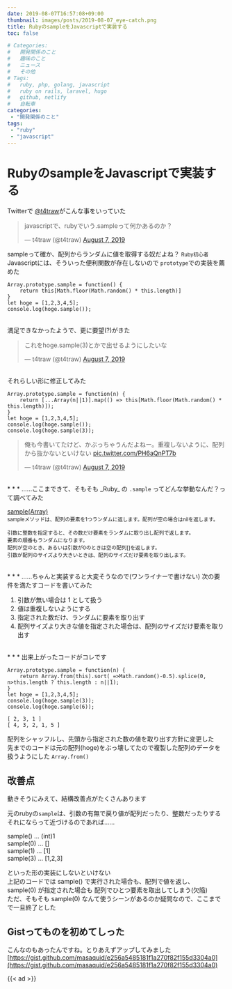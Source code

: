 ```yaml
---
date: 2019-08-07T16:57:08+09:00
thumbnail: images/posts/2019-08-07_eye-catch.png
title: RubyのsampleをJavascriptで実装する
toc: false

# Categories:
#   開発関係のこと
#   趣味のこと
#   ニュース
#   その他
# Tags:
#   ruby, php, golang, javascript
#   ruby on rails, laravel, hugo
#   github, netlify
#   自転車
categories:
 - "開発関係のこと"
tags:
 - "ruby"
 - "javascript"
---
```


# RubyのsampleをJavascriptで実装する

Twitterで [@t4traw](https://twitter.com/t4traw)がこんな事をいっていた

<blockquote class="twitter-tweet"><p lang="ja" dir="ltr">javascriptで、rubyでいう.sampleって何かあるのか？</p>&mdash; t4traw (@t4traw) <a href="https://twitter.com/t4traw/status/1158983498608234497?ref_src=twsrc%5Etfw">August 7, 2019</a></blockquote> <script async src="https://platform.twitter.com/widgets.js" charset="utf-8"></script>

sampleって確か、配列からランダムに値を取得する奴だよね？ <small>Ruby初心者</small>  
Javascriptには、そういった便利関数が存在しないので <code>prototype</code>での実装を薦めた

```
Array.prototype.sample = function() {
    return this[Math.floor(Math.random() * this.length)]
}
let hoge = [1,2,3,4,5];
console.log(hoge.sample());
```

<br>
満足できなかったようで、更に要望(?)がきた

<blockquote class="twitter-tweet"><p lang="ja" dir="ltr">これをhoge.sample(3)とかで出せるようにしたいな</p>&mdash; t4traw (@t4traw) <a href="https://twitter.com/t4traw/status/1158988693136269312?ref_src=twsrc%5Etfw">August 7, 2019</a></blockquote> <script async src="https://platform.twitter.com/widgets.js" charset="utf-8"></script>

<br>
それらしい形に修正してみた

```
Array.prototype.sample = function(n) {
    return [...Array(n||1)].map(() => this[Math.floor(Math.random() * this.length)]);
}
let hoge = [1,2,3,4,5];
console.log(hoge.sample());
console.log(hoge.sample(3));
```

<blockquote class="twitter-tweet"><p lang="ja" dir="ltr">俺も今書いてたけど、かぶっちゃうんだよねー。重複しないように、配列から抜かないといけない <a href="https://t.co/PH6aQnPT7b">pic.twitter.com/PH6aQnPT7b</a></p>&mdash; t4traw (@t4traw) <a href="https://twitter.com/t4traw/status/1158990756935131136?ref_src=twsrc%5Etfw">August 7, 2019</a></blockquote> <script async src="https://platform.twitter.com/widgets.js" charset="utf-8"></script>


<br>
* * *
……ここまできて、そもそも _Ruby_ の <code>.sample</code> ってどんな挙動なんだ？って調べてみた

[sample(Array)](https://ref.xaio.jp/ruby/classes/array/sample)  
<small>
sampleメソッドは、配列の要素を1つランダムに返します。配列が空の場合はnilを返します。

引数に整数を指定すると、その数だけ要素をランダムに取り出し配列で返します。  
要素の順番もランダムになります。  
配列が空のとき、あるいは引数が0のときは空の配列[]を返します。  
引数が配列のサイズより大きいときは、配列のサイズだけ要素を取り出します。
</small>

<br>
* * *
……ちゃんと実装すると大変そうなので(ワンライナーで書けない)  
次の要件を満たすコードを書いてみた

1. 引数が無い場合は 1 として扱う
1. 値は重複しないようにする
1. 指定された数だけ、ランダムに要素を取り出す
1. 配列サイズより大きな値を指定された場合は、配列のサイズだけ要素を取り出す

<br>
* * *
出来上がったコードがコレです

```
Array.prototype.sample = function(n) {
    return Array.from(this).sort(_=>Math.random()-0.5).splice(0, n>this.length ? this.length : n||1);
}
let hoge = [1,2,3,4,5];
console.log(hoge.sample(3));
console.log(hoge.sample(6));
```
```
[ 2, 3, 1 ]
[ 4, 3, 2, 1, 5 ]
```

配列をシャッフルし、先頭から指定された数の値を取り出す方針に変更した  
先までのコードは元の配列(hoge)をぶっ壊してたので複製した配列のデータを扱うようにした <code>Array.from()</code>

## 改善点
動きそうにみえて、結構改善点がたくさんあります

元のrubyの<code>sample</code>は、引数の有無で戻り値が配列だったり、整数だったりする
それにならって近づけるのであれば……  

sample() ... (int)1  
sample(0) ... []  
sample(1) ... [1]  
sample(3) ... [1,2,3]  

といった形の実装にしないといけない  
上記のコードでは sample() で実行された場合も、配列で値を返し、  
sample(0) が指定された場合も 配列でひとつ要素を取出してしまう(欠陥)  
ただ、そもそも sample(0) なんて使うシーンがあるのか疑問なので、ここまでで一旦終了とした

## Gistってものを初めてしった
こんなのもあったんですね。とりあえずアップしてみました 
[https://gist.github.com/masaquid/e256a5485181f1a270f82f155d3304a0](https://gist.github.com/masaquid/e256a5485181f1a270f82f155d3304a0)

{{< ad >}}
